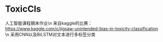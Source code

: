 # ToxicCls
人工智能课程期末作业\n
来自kaggle的比赛：https://www.kaggle.com/c/jigsaw-unintended-bias-in-toxicity-classification \n
采用CNN以及BiLSTM对文本进行多标签分类
